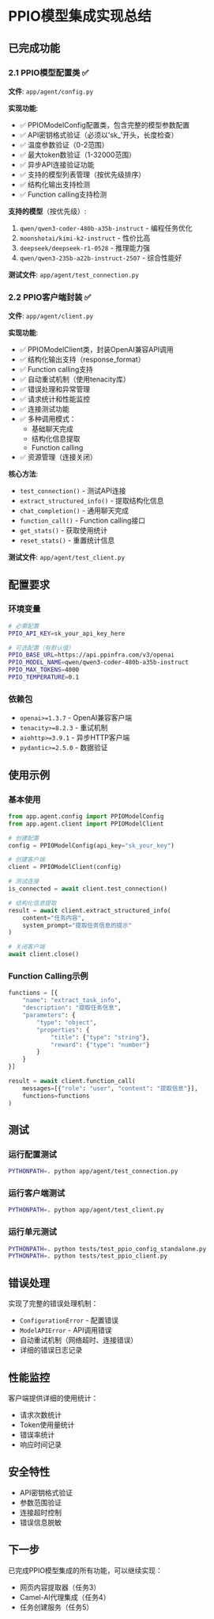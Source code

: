 # PPIO模型集成实现总结

## 已完成功能

### 2.1 PPIO模型配置类 ✅

**文件**: `app/agent/config.py`

**实现功能**:
- ✅ PPIOModelConfig配置类，包含完整的模型参数配置
- ✅ API密钥格式验证（必须以'sk_'开头，长度检查）
- ✅ 温度参数验证（0-2范围）
- ✅ 最大token数验证（1-32000范围）
- ✅ 异步API连接验证功能
- ✅ 支持的模型列表管理（按优先级排序）
- ✅ 结构化输出支持检测
- ✅ Function calling支持检测

**支持的模型**（按优先级）:
1. `qwen/qwen3-coder-480b-a35b-instruct` - 编程任务优化
2. `moonshotai/kimi-k2-instruct` - 性价比高
3. `deepseek/deepseek-r1-0528` - 推理能力强
4. `qwen/qwen3-235b-a22b-instruct-2507` - 综合性能好

**测试文件**: `app/agent/test_connection.py`

### 2.2 PPIO客户端封装 ✅

**文件**: `app/agent/client.py`

**实现功能**:
- ✅ PPIOModelClient类，封装OpenAI兼容API调用
- ✅ 结构化输出支持（response_format）
- ✅ Function calling支持
- ✅ 自动重试机制（使用tenacity库）
- ✅ 错误处理和异常管理
- ✅ 请求统计和性能监控
- ✅ 连接测试功能
- ✅ 多种调用模式：
  - 基础聊天完成
  - 结构化信息提取
  - Function calling
- ✅ 资源管理（连接关闭）

**核心方法**:
- `test_connection()` - 测试API连接
- `extract_structured_info()` - 提取结构化信息
- `chat_completion()` - 通用聊天完成
- `function_call()` - Function calling接口
- `get_stats()` - 获取使用统计
- `reset_stats()` - 重置统计信息

**测试文件**: `app/agent/test_client.py`

## 配置要求

### 环境变量
```bash
# 必需配置
PPIO_API_KEY=sk_your_api_key_here

# 可选配置（有默认值）
PPIO_BASE_URL=https://api.ppinfra.com/v3/openai
PPIO_MODEL_NAME=qwen/qwen3-coder-480b-a35b-instruct
PPIO_MAX_TOKENS=4000
PPIO_TEMPERATURE=0.1
```

### 依赖包
- `openai>=1.3.7` - OpenAI兼容客户端
- `tenacity>=8.2.3` - 重试机制
- `aiohttp>=3.9.1` - 异步HTTP客户端
- `pydantic>=2.5.0` - 数据验证

## 使用示例

### 基本使用
```python
from app.agent.config import PPIOModelConfig
from app.agent.client import PPIOModelClient

# 创建配置
config = PPIOModelConfig(api_key="sk_your_key")

# 创建客户端
client = PPIOModelClient(config)

# 测试连接
is_connected = await client.test_connection()

# 结构化信息提取
result = await client.extract_structured_info(
    content="任务内容",
    system_prompt="提取任务信息的提示"
)

# 关闭客户端
await client.close()
```

### Function Calling示例
```python
functions = [{
    "name": "extract_task_info",
    "description": "提取任务信息",
    "parameters": {
        "type": "object",
        "properties": {
            "title": {"type": "string"},
            "reward": {"type": "number"}
        }
    }
}]

result = await client.function_call(
    messages=[{"role": "user", "content": "提取信息"}],
    functions=functions
)
```

## 测试

### 运行配置测试
```bash
PYTHONPATH=. python app/agent/test_connection.py
```

### 运行客户端测试
```bash
PYTHONPATH=. python app/agent/test_client.py
```

### 运行单元测试
```bash
PYTHONPATH=. python tests/test_ppio_config_standalone.py
PYTHONPATH=. python tests/test_ppio_client.py
```

## 错误处理

实现了完整的错误处理机制：
- `ConfigurationError` - 配置错误
- `ModelAPIError` - API调用错误
- 自动重试机制（网络超时、连接错误）
- 详细的错误日志记录

## 性能监控

客户端提供详细的使用统计：
- 请求次数统计
- Token使用量统计
- 错误率统计
- 响应时间记录

## 安全特性

- API密钥格式验证
- 参数范围验证
- 连接超时控制
- 错误信息脱敏

## 下一步

已完成PPIO模型集成的所有功能，可以继续实现：
- 网页内容提取器（任务3）
- Camel-AI代理集成（任务4）
- 任务创建服务（任务5）